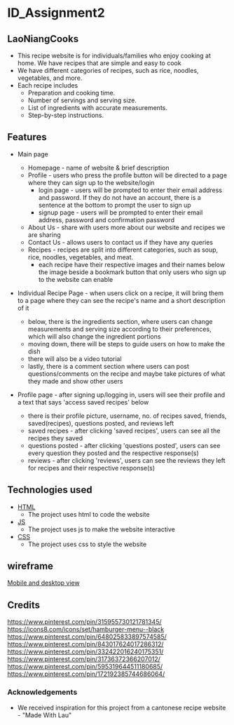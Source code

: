 # ID_Assignment2

## LaoNiangCooks

- This recipe website is for individuals/families who enjoy cooking at home. We have recipes that are simple and easy to cook
- We have different categories of recipes, such as rice, noodles, vegetables, and more.
- Each recipe includes
  - Preparation and cooking time.
  - Number of servings and serving size.
  - List of ingredients with accurate measurements.
  - Step-by-step instructions.

## Features

- Main page

  - Homepage - name of website & brief description
  - Profile - users who press the profile button will be directed to a page where they can sign up to the website/login
    - login page - users will be prompted to enter their email address and password. If they do not have an account, there is a sentence at the bottom to prompt the user to sign up
    - signup page - users will be prompted to enter their email address, password and confirmation password
  - About Us - share with users more about our website and recipes we are sharing
  - Contact Us - allows users to contact us if they have any queries
  - Recipes - recipes are split into different categories, such as soup, rice, noodles, vegetables, and meat.
    - each recipe have their respective images and their names below the image beside a bookmark button that only users who sign up to the website can enable

- Individual Recipe Page - when users click on a recipe, it will bring them to a page where they can see the recipe's name and a short description of it

  - below, there is the ingredients section, where users can change measurements and serving size according to their preferences, which will also change the ingredient portions
  - moving down, there will be steps to guide users on how to make the dish
  - there will also be a video tutorial
  - lastly, there is a comment section where users can post questions/comments on the recipe and maybe take pictures of what they made and show other users

- Profile page - after signing up/logging in, users will see their profile and a text that says 'access saved recipes' below
  - there is their profile picture, username, no. of recipes saved, friends, saved(recipes), questions posted, and reviews left
  - saved recipes - after clicking 'saved recipes', users can see all the recipes they saved
  - questions posted - after clicking 'questions posted', users can see every question they posted and the respective response(s)
  - reviews - after clicking 'reviews', users can see the reviews they left for recipes and their respective response(s)

## Technologies used

- [HTML](https://html.com/)
  - The project uses html to code the website
- [JS](https://www.javascript.com/)
  - The project uses js to make the website interactive
- [CSS](https://www.w3.org/Style/CSS/Overview.en.html)
  - The project uses css to style the website

## wireframe

[Mobile and desktop view](ID_laoniangcooks_wireframe)

## Credits

https://www.pinterest.com/pin/315955730121781345/
https://icons8.com/icons/set/hamburger-menu--black
https://www.pinterest.com/pin/648025833897574585/
https://www.pinterest.com/pin/843017624017286312/
https://www.pinterest.com/pin/332422016240175351/
https://www.pinterest.com/pin/31736372366207012/
https://www.pinterest.com/pin/595319644511180685/
https://www.pinterest.com/pin/172192385744686064/

### Acknowledgements

- We received inspiration for this project from a cantonese recipe website - "Made With Lau"
